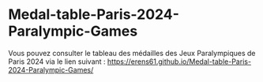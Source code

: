 # Medal-table-Paris-2024-Paralympic-Games

Vous pouvez consulter le tableau des médailles des Jeux Paralympiques de Paris 2024 via le lien suivant : https://erens61.github.io/Medal-table-Paris-2024-Paralympic-Games/
